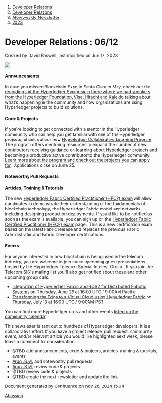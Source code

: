 1. [Developer Relations](index.html)
2. [Developer Relations](Developer-Relations_17170434.html)
3. [/dev/weekly Newsletter](17170445.html)
4. [2023](2023_17171809.html)

# Developer Relations : 06/12

Created by David Boswell, last modified on Jun 12, 2023

![](attachments/17170434/17171308.png?height=169)

#### Announcements

In case you missed Blockchain Expo in Santa Clara in May, check out the [recordings of the Hyperledger Symposium there where we had speakers from the Hyperledger Foundation, Visa, Hitachi and Kaleido](https://www.youtube.com/watch?v=KuXL4L6gWkc&list=PL0MZ85B_96CGkjCtMk7xg0wSxCd7Jqrb8) talking about what's happening in the community and how organizations are using Hyperledger projects to build solutions.

#### Code &amp; Projects

If you're looking to get connected with a mentor in the Hyperledger community who can help you get familiar with one of the Hyperledger projects, check out our new [Hyperledger Collaborative Learning Program](https://lf-hyperledger.atlassian.net/wiki/display/CLP/Collaborative+Learning+Program). The program offers mentoring resources to expand the number of new contributors receiving guidance on learning about Hyperledger projects and becoming a productive active contributor to the Hyperledger community.  [Learn more about the program and check out the projects you can apply for](https://lf-hyperledger.atlassian.net/wiki/display/CLP/Collaborative+Learning+Program).  Applications close on June 25.

#### Noteworthy Pull Requests

#### Articles, Training &amp; Tutorials

The new [Hyperledger Fabric Certified Practitioner (HFCP) exam](https://training.linuxfoundation.org/certification/hyperledger-fabric-certified-practitioner-hfcp/) will allow candidates to demonstrate their understanding of the fundamentals of blockchain technology, the Hyperledger Fabric model and networks, including designing production deployments. If you’d like to be notified as soon as the exam is available, you can sign up on the [Hyperledger Fabric Certified Practitioner (HFCP) exam](https://training.linuxfoundation.org/certification/hyperledger-fabric-certified-practitioner-hfcp/) page.  This is a new certification exam based on the latest Fabric release and replaces the previous Fabric Administrator and Fabric Developer certifications.

#### Events

For anyone interested in how blockchain is being used in the telecom industry, you are welcome to join these upcoming guest presentations hosted by the Hyperledger Telecom Special Interest Group.  If you join the Telecom SIG's mailing list you'll also get notified about these and other upcoming group calls.

- [Integration of Hyperledger Fabric and ROS2 for Distributed Robotic Systems](https://lf-hyperledger.atlassian.net/wiki/display/TCSIG/2023+June+Event+About+Distributed+Robotic+Systems) on Thursday, June 29 at 16:00 UTC / 9:00AM Pacific
- [Transforming the Edge to a Virtual Cloud using Hyperledger Fabric](https://lf-hyperledger.atlassian.net/wiki/display/TCSIG/2023+July+Event+About+Virtual+Cloud) on Thursday, July 13 at 16:00 UTC / 9:00AM PST

You can find more Hyperledger calls and other events [listed on the community calendar](https://lf-hyperledger.atlassian.net/wiki/display/HYP/Calendar+of+Public+Meetings).

This newsletter is sent out to hundreds of Hyperledger developers. It is a collaborative effort. If you have a project release, pull request, community event, and/or relevant article you would like highlighted next week, please leave a comment for consideration.

- @TBD add announcements, code &amp; projects, articles, training &amp; tutorials, events
- [Arun .S.M.](https://lf-hyperledger.atlassian.net/wiki/people/621a0e5097d313006ba7386a?ref=confluence) add noteworthy pull requests
- [Arun .S.M.](https://lf-hyperledger.atlassian.net/wiki/people/621a0e5097d313006ba7386a?ref=confluence) review code &amp; projects
- @TBD review code &amp; projects
- @TBD create the next newsletter and update the link

Document generated by Confluence on Nov 26, 2024 15:04

[Atlassian](http://www.atlassian.com/)
